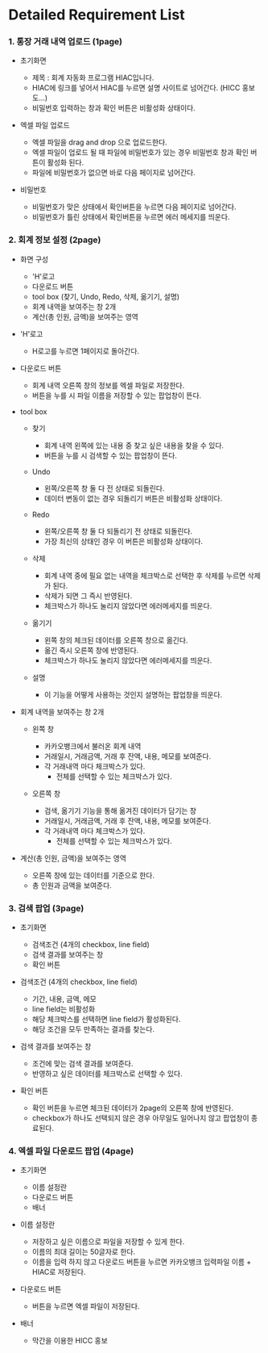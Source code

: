# Detailed Requirement List

### 1. 통장 거래 내역 업로드 (1page)
+ 초기화면
  + 제목 :  회계 자동화 프로그램 HIAC입니다.
  + HIAC에 링크를 넣어서 HIAC를 누르면 설명 사이트로 넘어간다. (HICC 홍보도...)
  + 비밀번호 입력하는 창과 확인 버튼은 비활성화 상태이다.


+ 엑셀 파일 업로드
  + 엑셀 파일을 drag and drop 으로 업로드한다.
  + 엑셀 파일이 업로드 될 때 파일에 비밀번호가 있는 경우 비밀번호 창과 확인 버튼이 활성화 된다.
  + 파일에 비밀번호가 없으면 바로 다음 페이지로 넘어간다.


+ 비밀번호
    + 비밀번호가 맞은 상태에서 확인버튼을 누르면 다음 페이지로 넘어간다.
    + 비밀번호가 틀린 상태에서 확인버튼을 누르면 에러 메세지를 띄운다.
    


### 2. 회계 정보 설정 (2page)
+ 화면 구성
  + 'H'로고
  + 다운로드 버튼
  + tool box (찾기, Undo, Redo, 삭제, 옮기기, 설명)
  + 회계 내역을 보여주는 창 2개
  + 계산(총 인원, 금액)을 보여주는 영역


+ 'H'로고
  + H로고를 누르면 1페이지로 돌아간다.


+ 다운로드 버튼
  + 회계 내역 오른쪽 창의 정보를 엑셀 파일로 저장한다.
  + 버튼을 누를 시 파일 이름을 저장할 수 있는 팝업창이 뜬다.


+ tool box
  + 찾기
    + 회계 내역 왼쪽에 있는 내용 중 찾고 싶은 내용을 찾을 수 있다.
    + 버튼을 누를 시 검색할 수 있는 팝업창이 뜬다.
    
  + Undo
    + 왼쪽/오른쪽 창 둘 다 전 상태로 되돌린다.
    + 데이터 변동이 없는 경우 되돌리기 버튼은 비활성화 상태이다.

  + Redo
    + 왼쪽/오른쪽 창 둘 다 되돌리기 전 상태로 되돌린다.
    + 가장 최신의 상태인 경우 이 버튼은 비활성화 상태이다.
    
  + 삭제
    + 회계 내역 중에 필요 없는 내역을 체크박스로 선택한 후 삭제를 누르면 삭제가 된다.
    + 삭제가 되면 그 즉시 반영된다.
    + 체크박스가 하나도 눌리지 않았다면 에러메세지를 띄운다.
    
  + 옮기기
    + 왼쪽 창의 체크된 데이터를 오른쪽 창으로 옮긴다.
    + 옮긴 즉시 오른쪽 창에 반영된다.
    + 체크박스가 하나도 눌리지 않았다면 에러메세지를 띄운다.
    
  + 설명
    + 이 기능을 어떻게 사용하는 것인지 설명하는 팝업창을 띄운다.
    

+ 회계 내역을 보여주는 창 2개
  + 왼쪽 창
    + 카카오뱅크에서 불러온 회계 내역
    + 거래일시, 거래금액, 거래 후 잔액, 내용, 메모를 보여준다.
    + 각 거래내역 마다 체크박스가 있다.
      + 전체를 선택할 수 있는 체크박스가 있다.
  
  + 오른쪽 창
    + 검색, 옮기기 기능을 통해 옮겨진 데이터가 담기는 창
    + 거래일시, 거래금액, 거래 후 잔액, 내용, 메모를 보여준다.
    + 각 거래내역 마다 체크박스가 있다.
      + 전체를 선택할 수 있는 체크박스가 있다.


+ 계산(총 인원, 금액)을 보여주는 영역
  + 오른쪽 창에 있는 데이터를 기준으로 한다.
  + 총 인원과 금액을 보여준다.

### 3. 검색 팝업 (3page)
+ 초기화면
  + 검색조건 (4개의 checkbox, line field)
  + 검색 결과를 보여주는 창
  + 확인 버튼


+ 검색조건 (4개의 checkbox, line field)
  + 기간, 내용, 금액, 메모
  + line field는 비활성화
  + 해당 체크박스를 선택하면 line field가 활성화된다.
  + 해당 조건을 모두 만족하는 결과를 찾는다.


+ 검색 결과를 보여주는 창
  + 조건에 맞는 검색 결과를 보여준다.
  + 반영하고 싶은 데이터를 체크박스로 선택할 수 있다.


+ 확인 버튼
  + 확인 버튼을 누르면 체크된 데이터가 2page의 오른쪽 창에 반영된다.
  + checkbox가 하나도 선택되지 않은 경우 아무일도 일어나지 않고 팝업창이 종료된다.

### 4. 엑셀 파일 다운로드 팝업 (4page)
+ 초기화면
  + 이름 설정란
  + 다운로드 버튼
  + 배너


+ 이름 설정란
  + 저장하고 싶은 이름으로 파일을 저장할 수 있게 한다.
  + 이름의 최대 길이는 50글자로 한다.
  + 이름을 입력 하지 않고 다운로드 버튼을 누르면 카카오뱅크 입력파일 이름 + HIAC로 저장된다.


+ 다운로드 버튼
  + 버튼을 누르면 엑셀 파일이 저장된다.


+ 배너
  + 막간을 이용한 HICC 홍보
